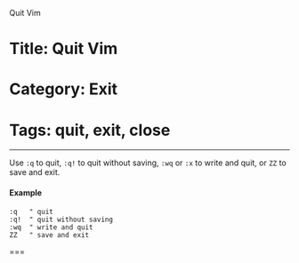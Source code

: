 Quit Vim
# Title: Quit Vim
# Category: Exit
# Tags: quit, exit, close
---
Use `:q` to quit, `:q!` to quit without saving, `:wq` or `:x` to write and quit, or `ZZ` to save and exit.

#### Example

```vim
:q   " quit
:q!  " quit without saving
:wq  " write and quit
ZZ   " save and exit
```
===

